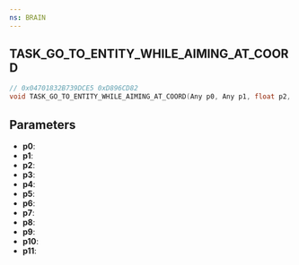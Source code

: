 ```yaml
---
ns: BRAIN
---
```

## TASK_GO_TO_ENTITY_WHILE_AIMING_AT_COORD

```c
// 0x04701832B739DCE5 0xD896CD82
void TASK_GO_TO_ENTITY_WHILE_AIMING_AT_COORD(Any p0, Any p1, float p2, float p3, float p4, float p5, BOOL p6, float p7, float p8, BOOL p9, BOOL p10, Any p11);
```


## Parameters
* **p0**: 
* **p1**: 
* **p2**: 
* **p3**: 
* **p4**: 
* **p5**: 
* **p6**: 
* **p7**: 
* **p8**: 
* **p9**: 
* **p10**: 
* **p11**: 

